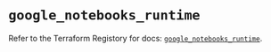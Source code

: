 # `google_notebooks_runtime`

Refer to the Terraform Registory for docs: [`google_notebooks_runtime`](https://registry.terraform.io/providers/hashicorp/google-beta/4.67.0/docs/resources/google_notebooks_runtime).
